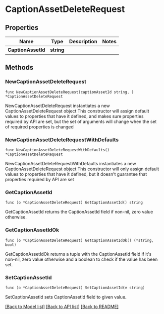 # CaptionAssetDeleteRequest

## Properties

Name | Type | Description | Notes
------------ | ------------- | ------------- | -------------
**CaptionAssetId** | **string** |  | 

## Methods

### NewCaptionAssetDeleteRequest

`func NewCaptionAssetDeleteRequest(captionAssetId string, ) *CaptionAssetDeleteRequest`

NewCaptionAssetDeleteRequest instantiates a new CaptionAssetDeleteRequest object
This constructor will assign default values to properties that have it defined,
and makes sure properties required by API are set, but the set of arguments
will change when the set of required properties is changed

### NewCaptionAssetDeleteRequestWithDefaults

`func NewCaptionAssetDeleteRequestWithDefaults() *CaptionAssetDeleteRequest`

NewCaptionAssetDeleteRequestWithDefaults instantiates a new CaptionAssetDeleteRequest object
This constructor will only assign default values to properties that have it defined,
but it doesn't guarantee that properties required by API are set

### GetCaptionAssetId

`func (o *CaptionAssetDeleteRequest) GetCaptionAssetId() string`

GetCaptionAssetId returns the CaptionAssetId field if non-nil, zero value otherwise.

### GetCaptionAssetIdOk

`func (o *CaptionAssetDeleteRequest) GetCaptionAssetIdOk() (*string, bool)`

GetCaptionAssetIdOk returns a tuple with the CaptionAssetId field if it's non-nil, zero value otherwise
and a boolean to check if the value has been set.

### SetCaptionAssetId

`func (o *CaptionAssetDeleteRequest) SetCaptionAssetId(v string)`

SetCaptionAssetId sets CaptionAssetId field to given value.



[[Back to Model list]](../README.md#documentation-for-models) [[Back to API list]](../README.md#documentation-for-api-endpoints) [[Back to README]](../README.md)



